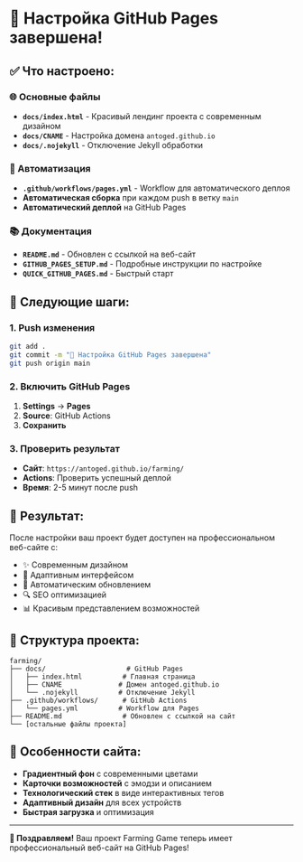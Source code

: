 # 🎉 Настройка GitHub Pages завершена!

## ✅ Что настроено:

### 🌐 Основные файлы
- **`docs/index.html`** - Красивый лендинг проекта с современным дизайном
- **`docs/CNAME`** - Настройка домена `antoged.github.io`
- **`docs/.nojekyll`** - Отключение Jekyll обработки

### 🔧 Автоматизация
- **`.github/workflows/pages.yml`** - Workflow для автоматического деплоя
- **Автоматическая сборка** при каждом push в ветку `main`
- **Автоматический деплой** на GitHub Pages

### 📚 Документация
- **`README.md`** - Обновлен с ссылкой на веб-сайт
- **`GITHUB_PAGES_SETUP.md`** - Подробные инструкции по настройке
- **`QUICK_GITHUB_PAGES.md`** - Быстрый старт

## 🚀 Следующие шаги:

### 1. Push изменения
```bash
git add .
git commit -m "🚀 Настройка GitHub Pages завершена"
git push origin main
```

### 2. Включить GitHub Pages
1. **Settings** → **Pages**
2. **Source**: GitHub Actions
3. **Сохранить**

### 3. Проверить результат
- **Сайт**: `https://antoged.github.io/farming/`
- **Actions**: Проверить успешный деплой
- **Время**: 2-5 минут после push

## 🎯 Результат:

После настройки ваш проект будет доступен на профессиональном веб-сайте с:
- ✨ Современным дизайном
- 📱 Адаптивным интерфейсом
- 🚀 Автоматическим обновлением
- 🔍 SEO оптимизацией
- 📊 Красивым представлением возможностей

## 📁 Структура проекта:

```
farming/
├── docs/                    # GitHub Pages
│   ├── index.html          # Главная страница
│   ├── CNAME              # Домен antoged.github.io
│   └── .nojekyll          # Отключение Jekyll
├── .github/workflows/      # GitHub Actions
│   └── pages.yml          # Workflow для Pages
├── README.md               # Обновлен с ссылкой на сайт
└── [остальные файлы проекта]
```

## 🌟 Особенности сайта:

- **Градиентный фон** с современными цветами
- **Карточки возможностей** с эмодзи и описанием
- **Технологический стек** в виде интерактивных тегов
- **Адаптивный дизайн** для всех устройств
- **Быстрая загрузка** и оптимизация

---

**🎉 Поздравляем!** Ваш проект Farming Game теперь имеет профессиональный веб-сайт на GitHub Pages!

